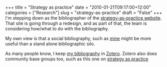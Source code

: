 +++
title = "Strategy as practice"
date = "2010-01-21T09:17:00+12:00"
categories = ["Research"]
slug = "strategy-as-practice"
draft = "False"
+++
I'm stepping down as the bibliographer of the [strategy-as-practice
website](https://www.strategy-as-practice.org/). That site is going
through a redesign, and as part of that, the team is considering
how/what to do with the bibliography.

My own view is that a social bibliography, such as
[mine](https://www.citeulike.org/user/psmith) might be more useful than a
stand alone bibliographic silo.

As many people know, I keep 
[my bibliography](https://www.zotero.org/petersmith/items) in
[Zotero](https://www.zotero.org/). Zotero also does community base
groups too, such as this one on 
[strategy as practice](https://www.zotero.org/groups/strategy_as_practce/items)

